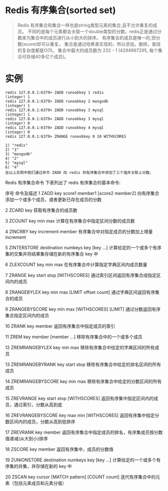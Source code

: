 # Redis 有序集合(sorted set)
> Redis 有序集合和集合一样也是string类型元素的集合,且不允许重复的成员。
不同的是每个元素都会关联一个double类型的分数。redis正是通过分数来为集合中的成员进行从小到大的排序。
有序集合的成员是唯一的,但分数(score)却可以重复。
集合是通过哈希表实现的，所以添加，删除，查找的复杂度都是O(1)。 集合中最大的成员数为 232 - 1 (4294967295, 每个集合可存储40多亿个成员)。

# 实例
```
redis 127.0.0.1:6379> ZADD runoobkey 1 redis
(integer) 1
redis 127.0.0.1:6379> ZADD runoobkey 2 mongodb
(integer) 1
redis 127.0.0.1:6379> ZADD runoobkey 3 mysql
(integer) 1
redis 127.0.0.1:6379> ZADD runoobkey 3 mysql
(integer) 0
redis 127.0.0.1:6379> ZADD runoobkey 4 mysql
(integer) 0
redis 127.0.0.1:6379> ZRANGE runoobkey 0 10 WITHSCORES

1) "redis"
2) "1"
3) "mongodb"
4) "2"
5) "mysql"
6) "4"
在以上实例中我们通过命令 ZADD 向 redis 的有序集合中添加了三个值并关联上分数。
```
Redis 有序集合命令
下表列出了 redis 有序集合的基本命令:

序号	命令及描述
1	ZADD key score1 member1 [score2 member2] 
向有序集合添加一个或多个成员，或者更新已存在成员的分数


2	ZCARD key 
获取有序集合的成员数


3	ZCOUNT key min max 
计算在有序集合中指定区间分数的成员数


4	ZINCRBY key increment member 
有序集合中对指定成员的分数加上增量 increment


5	ZINTERSTORE destination numkeys key [key ...] 
计算给定的一个或多个有序集的交集并将结果集存储在新的有序集合 key 中


6	ZLEXCOUNT key min max 
在有序集合中计算指定字典区间内成员数量


7	ZRANGE key start stop [WITHSCORES] 
通过索引区间返回有序集合成指定区间内的成员


8	ZRANGEBYLEX key min max [LIMIT offset count] 
通过字典区间返回有序集合的成员


9	ZRANGEBYSCORE key min max [WITHSCORES] [LIMIT] 
通过分数返回有序集合指定区间内的成员


10	ZRANK key member 
返回有序集合中指定成员的索引


11	ZREM key member [member ...] 
移除有序集合中的一个或多个成员


12	ZREMRANGEBYLEX key min max 
移除有序集合中给定的字典区间的所有成员


13	ZREMRANGEBYRANK key start stop 
移除有序集合中给定的排名区间的所有成员


14	ZREMRANGEBYSCORE key min max 
移除有序集合中给定的分数区间的所有成员


15	ZREVRANGE key start stop [WITHSCORES] 
返回有序集中指定区间内的成员，通过索引，分数从高到底


16	ZREVRANGEBYSCORE key max min [WITHSCORES] 
返回有序集中指定分数区间内的成员，分数从高到低排序


17	ZREVRANK key member 
返回有序集合中指定成员的排名，有序集成员按分数值递减(从大到小)排序


18	ZSCORE key member 
返回有序集中，成员的分数值


19	ZUNIONSTORE destination numkeys key [key ...] 
计算给定的一个或多个有序集的并集，并存储在新的 key 中


20	ZSCAN key cursor [MATCH pattern] [COUNT count] 
迭代有序集合中的元素（包括元素成员和元素分值）
